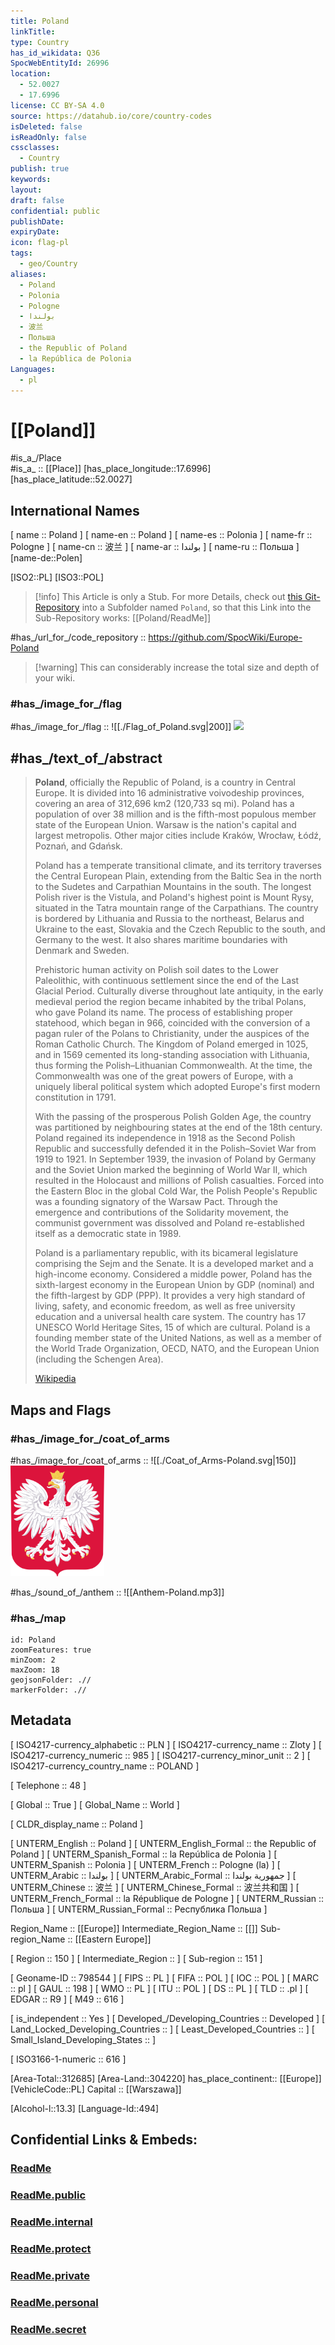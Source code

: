 ```yaml
---
title: Poland
linkTitle:
type: Country
has_id_wikidata: Q36
SpocWebEntityId: 26996
location:
  - 52.0027
  - 17.6996
license: CC BY-SA 4.0
source: https://datahub.io/core/country-codes
isDeleted: false
isReadOnly: false
cssclasses:
  - Country
publish: true
keywords:
layout:
draft: false
confidential: public
publishDate:
expiryDate:
icon: flag-pl
tags:
  - geo/Country
aliases:
  - Poland
  - Polonia
  - Pologne
  - بولندا
  - 波兰
  - Польша
  - the Republic of Poland
  - la República de Polonia
Languages:
  - pl
---
```


# [[Poland]] 

#is_a_/Place  
#is_a_ :: [[Place]] 
[has_place_longitude::17.6996] 
[has_place_latitude::52.0027] 

## International Names

[	name	 :: Poland ] 
[	name-en	 :: Poland ] 
[	name-es	 :: Polonia ] 
[	name-fr	 :: Pologne ] 
[	name-cn	 :: 波兰 ] 
[	name-ar	 :: بولندا ] 
[	name-ru	 :: Польша ] 
[name-de::Polen] 

[ISO2::PL] 
[ISO3::POL] 

> [!info] This Article is only a Stub. 
For more Details, check out [this Git-Repository](https://github.com/SpocWiki/Europe-Poland)
into a Subfolder named `Poland`, so that this Link into the Sub-Repository works: [[Poland/ReadMe]] 

#has_/url_for_/code_repository :: https://github.com/SpocWiki/Europe-Poland 

> [!warning] This can considerably increase the total size and depth of your wiki.


### #has_/image_for_/flag 

#has_/image_for_/flag :: ![[./Flag_of_Poland.svg|200]] <img src="./Flag_of_Poland.svg" width="200"/> 

## #has_/text_of_/abstract  

> **Poland**, officially the Republic of Poland, is a country in Central Europe. It is divided into 16 administrative voivodeship provinces, covering an area of 312,696 km2 (120,733 sq mi). Poland has a population of over 38 million and is the fifth-most populous member state of the European Union. Warsaw is the nation's capital and largest metropolis. Other major cities include Kraków, Wrocław, Łódź, Poznań, and Gdańsk.
>
> Poland has a temperate transitional climate, and its territory traverses the Central European Plain, extending from the Baltic Sea in the north to the Sudetes and Carpathian Mountains in the south. The longest Polish river is the Vistula, and Poland's highest point is Mount Rysy, situated in the Tatra mountain range of the Carpathians. The country is bordered by Lithuania and Russia to the northeast, Belarus and Ukraine to the east, Slovakia and the Czech Republic to the south, and Germany to the west. It also shares maritime boundaries with Denmark and Sweden.
>
> Prehistoric human activity on Polish soil dates to the Lower Paleolithic, with continuous settlement since the end of the Last Glacial Period. Culturally diverse throughout late antiquity, in the early medieval period the region became inhabited by the tribal Polans, who gave Poland its name. The process of establishing proper statehood, which began in 966, coincided with the conversion of a pagan ruler of the Polans to Christianity, under the auspices of the Roman Catholic Church. The Kingdom of Poland emerged in 1025, and in 1569 cemented its long-standing association with Lithuania, thus forming the Polish–Lithuanian Commonwealth. At the time, the Commonwealth was one of the great powers of Europe, with a uniquely liberal political system which adopted Europe's first modern constitution in 1791.
>
> With the passing of the prosperous Polish Golden Age, the country was partitioned by neighbouring states at the end of the 18th century. Poland regained its independence in 1918 as the Second Polish Republic and successfully defended it in the Polish–Soviet War from 1919 to 1921. In September 1939, the invasion of Poland by Germany and the Soviet Union marked the beginning of World War II, which resulted in the Holocaust and millions of Polish casualties. Forced into the Eastern Bloc in the global Cold War, the Polish People's Republic was a founding signatory of the Warsaw Pact. Through the emergence and contributions of the Solidarity movement, the communist government was dissolved and Poland re-established itself as a democratic state in 1989.
>
> Poland is a parliamentary republic, with its bicameral legislature comprising the Sejm and the Senate. It is a developed market and a high-income economy. Considered a middle power, Poland has the sixth-largest economy in the European Union by GDP (nominal) and the fifth-largest by GDP (PPP). It provides a very high standard of living, safety, and economic freedom, as well as free university education and a universal health care system. The country has 17 UNESCO World Heritage Sites, 15 of which are cultural. Poland is a founding member state of the United Nations, as well as a member of the World Trade Organization, OECD, NATO, and the European Union (including the Schengen Area).
>
> [Wikipedia](https://en.wikipedia.org/wiki/Poland)

## Maps and Flags 


### #has_/image_for_/coat_of_arms 

#has_/image_for_/coat_of_arms :: ![[./Coat_of_Arms-Poland.svg|150]] <img src="./Coat_of_Arms-Poland.svg" width="150"/>

#has_/sound_of_/anthem :: ![[Anthem-Poland.mp3]]


### #has_/map  

```leaflet
id: Poland
zoomFeatures: true 
minZoom: 2 
maxZoom: 18
geojsonFolder: .//
markerFolder: .//
```

## Metadata 

[	ISO4217-currency_alphabetic	 :: PLN ] 
[	ISO4217-currency_name	 :: Zloty ] 
[	ISO4217-currency_numeric	 :: 985 ] 
[	ISO4217-currency_minor_unit	 :: 2 ] 
[	ISO4217-currency_country_name	 :: POLAND ] 

[	Telephone	 :: 48 ] 

[	Global	 :: True ] 
[	Global_Name	 :: World ] 

[	CLDR_display_name	 :: Poland ] 

[	UNTERM_English	 :: Poland ] 
[	UNTERM_English_Formal	 :: the Republic of Poland ] 
[	UNTERM_Spanish_Formal	 :: la República de Polonia ] 
[	UNTERM_Spanish	 :: Polonia ] 
[	UNTERM_French	 :: Pologne (la) ] 
[	UNTERM_Arabic	 :: بولندا ] 
[	UNTERM_Arabic_Formal	 :: جمهورية بولندا ] 
[	UNTERM_Chinese	 :: 波兰 ] 
[	UNTERM_Chinese_Formal	 :: 波兰共和国 ] 
[	UNTERM_French_Formal	 :: la République de Pologne ] 
[	UNTERM_Russian	 :: Польша ] 
[	UNTERM_Russian_Formal	 :: Республика Польша ] 

Region_Name ::  [[Europe]] 
Intermediate_Region_Name ::  [[]] 
Sub-region_Name ::  [[Eastern Europe]] 

[	Region	 :: 150 ] 
[	Intermediate_Region	 ::  ] 
[	Sub-region	 :: 151 ] 

[	Geoname-ID	 :: 798544 ] 
[	FIPS	 :: PL ] 
[	FIFA	 :: POL ] 
[	IOC	 :: POL ] 
[	MARC	 :: pl ] 
[	GAUL	 :: 198 ] 
[	WMO	 :: PL ] 
[	ITU	 :: POL ] 
[	DS	 :: PL ] 
[	TLD	 :: .pl ] 
[	EDGAR	 :: R9 ] 
[	M49	 :: 616 ] 

[	is_independent	 :: Yes ] 
[	Developed_/Developing_Countries	 :: Developed ] 
[	Land_Locked_Developing_Countries	 ::  ] 
[	Least_Developed_Countries	 ::  ] 
[	Small_Island_Developing_States	 ::  ] 

[	ISO3166-1-numeric	 :: 616 ] 



[Area-Total::312685] 
[Area-Land::304220] 
has_place_continent:: [[Europe]]  
[VehicleCode::PL] 
Capital :: [[Warszawa]]  

[Alcohol-l::13.3] 
[Language-Id::494] 


## Confidential Links & Embeds: 

### [ReadMe](/_Standards/Earth/Continent/Europe/Europe~East/Poland/ReadMe.md) 

### [ReadMe.public](/_public/Earth/Continent/Europe/Europe~East/Poland/ReadMe.public.md) 

### [ReadMe.internal](/_internal/Earth/Continent/Europe/Europe~East/Poland/ReadMe.internal.md) 

### [ReadMe.protect](/_protect/Earth/Continent/Europe/Europe~East/Poland/ReadMe.protect.md) 

### [ReadMe.private](/_private/Earth/Continent/Europe/Europe~East/Poland/ReadMe.private.md) 

### [ReadMe.personal](/_personal/Earth/Continent/Europe/Europe~East/Poland/ReadMe.personal.md) 

### [ReadMe.secret](/_secret/Earth/Continent/Europe/Europe~East/Poland/ReadMe.secret.md)

